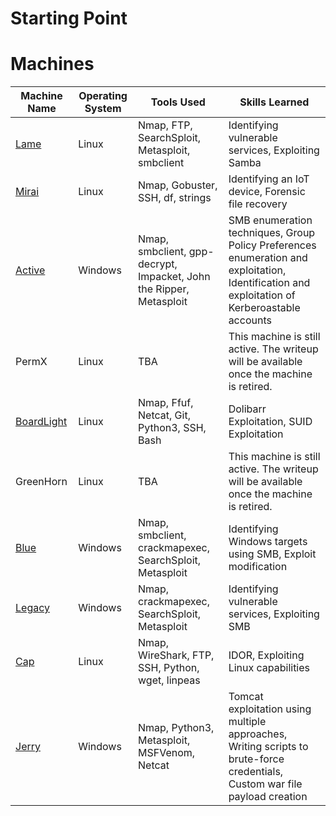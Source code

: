 # Starting Point

# Machines

| Machine Name        | Operating System | Tools Used                        | Skills Learned                 |
|---------------------|------------------|-----------------------------------|--------------------------------|
| [Lame](./Machines/Lame/) | Linux            | Nmap, FTP, SearchSploit, Metasploit, smbclient | Identifying vulnerable services, Exploiting Samba |
| [Mirai](./Machines/Mirai/) | Linux            | Nmap, Gobuster, SSH, df, strings            | Identifying an IoT device, Forensic file recovery |
| [Active](./Machines/Active/) | Windows         | Nmap, smbclient, gpp-decrypt, Impacket, John the Ripper, Metasploit | SMB enumeration techniques, Group Policy Preferences enumeration and exploitation, Identification and exploitation of Kerberoastable accounts |
| PermX | Linux            | TBA        |  This machine is still active. The writeup will be available once the machine is retired. |
| [BoardLight](./Machines/BoardLight) | Linux            | Nmap, Ffuf, Netcat, Git, Python3, SSH, Bash | Dolibarr Exploitation, SUID Exploitation      |
| GreenHorn | Linux            | TBA             | This machine is still active. The writeup will be available once the machine is retired. |
| [Blue](./Machines/Blue) | Windows         | Nmap, smbclient, crackmapexec, SearchSploit, Metasploit | Identifying Windows targets using SMB, Exploit modification  |
| [Legacy](./Machines/Legacy) | Windows         | Nmap, crackmapexec, SearchSploit, Metasploit   | Identifying vulnerable services, Exploiting SMB          |
| [Cap](./Machines/Cap/) | Linux            | Nmap, WireShark, FTP, SSH, Python, wget, linpeas | IDOR, Exploiting Linux capabilities   |
| [Jerry](./Machines/Jerry) | Windows         | Nmap, Python3, Metasploit, MSFVenom, Netcat| Tomcat exploitation using multiple approaches, Writing scripts to brute-force credentials, Custom war file payload creation |